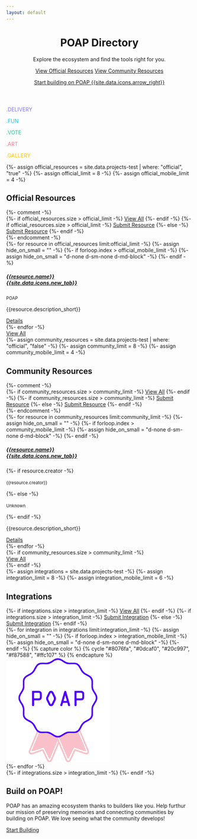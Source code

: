 ```yaml
---
layout: default
---
```



<!-- Header -->
<header class="pb-md-3 pb-lg-5">
  <div class="px-4 py-5 my-5 text-center">
    <h1 class="display-1 fw-bold mt-5 poap-purple">POAP Directory</h1>
    <div class="row justify-content-center">
      <div class="col-lg-7">
        <p class="h3 fw-normal mb-4 poap-pink">
          Explore the ecosystem and find the tools right for you.
        </p>
        <a href="/resources/official" class="btn btn-primary btn-lg px-4 m-1">View Official Resources</a>
        <a href="/resources/community" class="btn btn-outline-secondary btn-lg px-4 m-1">View Community Resources</a>
        <p class="mt-3">
          <a href="">Start building on POAP {{site.data.icons.arrow_right}}</a>
        </p>
      </div>
    </div>
  </div>
</header>


<!-- Fun Divider -->
<section class="bg-light">
  <div class="container my-5">
    <div class="row text-center">
      <div class="col text-center">
        <p class="display-6 fw-bold" style="color: #8076fa;">.DELIVERY</p>
      </div>
      <div class="col text-center">
        <p class="display-6 fw-bold" style="color: #0dcaf0;">.FUN</p>
      </div>
      <div class="col text-center">
        <p class="display-6 fw-bold" style="color: #20c997;">.VOTE</p>
      </div>
      <div class="col text-center">
        <p class="display-6 fw-bold" style="color: #f87588;">.ART</p>
      </div>
      <div class="col text-center">
        <p class="display-6 fw-bold" style="color: #ffc107;">.GALLERY</p>
      </div>
    </div>
  </div>
</section>


<!-- Official Resources -->
<section id="official" class="">
  {%- assign official_resources = site.data.projects-test | where: "official", "true" -%}
  {%- assign official_limit = 8 -%}
  {%- assign official_mobile_limit = 4 -%}
  <div class="container py-5 my-5">
    <h2 class="h1 fw-bold mb-3 text-center">Official Resources</h2>
    {%- comment -%}
      <div class="text-center">
        {%- if official_resources.size > official_limit -%}
          <a href="/" class="btn btn-primary btn px-4 m-1">View All</a>
        {%- endif -%}
        {%- if official_resources.size > official_limit -%}
          <a href="/" class="btn btn-outline-secondary btn px-4 m-1">Submit Resource</a>
        {%- else -%}
          <a href="/" class="btn btn-primary btn px-4 m-1">Submit Resource</a>
        {%- endif -%}
      </div>
    {%- endcomment -%}
    <div class="row row-cols-auto justify-content-center mt-4">
      {%- for resource in official_resources limit:official_limit -%}
        {%- assign hide_on_small = "" -%}
        {%- if forloop.index > official_mobile_limit -%}
          {%- assign hide_on_small = "d-none d-sm-none d-md-block" -%}
        {%- endif -%}
        <div class="col mb-4 {{hide_on_small}}">
          <div class="card rounded-3 h-100" style="width: 18rem;">
            <div class="card-body d-flex align-items-start flex-column">
              <h5 class="card-title text-capitalize">
                <a href="{{resource.link}}" class="text-decoration-none link-dark">{{resource.name}} {{site.data.icons.new_tab}}</a>
              </h5>
              <p class="mb-1 text-muted"><small>POAP</small></p>
              <p class="card-text flex-grow-1">{{resource.description_short}}</p>
              <a href="" class="btn btn-outline-primary btn-sm">Details</a>
            </div>
          </div>
        </div>
      {%- endfor -%}
    </div>
    <div class="text-center">
      <a href="/" class="btn btn-primary btn px-4 m-1">View All</a>
    </div>
  </div>
</section>


<!-- Community Resources -->
<section id="community" class="bg-light">
  {%- assign community_resources = site.data.projects-test | where: "official", "false" -%}
  {%- assign community_limit = 8 -%}
  {%- assign community_mobile_limit = 4 -%}
  <div class="container py-5 my-5">
    <h2 class="h1 fw-bold mb-3 text-center">Community Resources</h2>
    {%- comment -%}
      <div class="text-center">
        {%- if community_resources.size > community_limit -%}
          <a href="/" class="btn btn-primary btn px-4 m-1">View All</a>
        {%- endif -%}
        {%- if community_resources.size > community_limit -%}
          <a href="/" class="btn btn-outline-secondary btn px-4 m-1">Submit Resource</a>
        {%- else -%}
          <a href="/" class="btn btn-primary btn px-4 m-1">Submit Resource</a>
        {%- endif -%}
      </div>
    {%- endcomment -%}
    <div class="row row-cols-auto justify-content-center mt-4">
      {%- for resource in community_resources limit:community_limit -%}
        {%- assign hide_on_small = "" -%}
        {%- if forloop.index > community_mobile_limit -%}
          {%- assign hide_on_small = "d-none d-sm-none d-md-block" -%}
        {%- endif -%}
        <div class="col mb-4 {{hide_on_small}}">
          <div class="card rounded-3 h-100" style="width: 18rem;">
            <div class="card-body d-flex align-items-start flex-column">
              <h5 class="card-title text-capitalize">
                <a href="{{resource.link}}" class="text-decoration-none link-dark">{{resource.name}} {{site.data.icons.new_tab}}</a>
              </h5>
              {%- if resource.creator -%}
                <p class="mb-1 text-muted text-capitalize"><small>{{resource.creator}}</small></p>
              {%- else -%}
                <p class="mb-1 text-muted text-capitalize"><small>Unknown</small></p>
              {%- endif -%}
              <p class="card-text flex-grow-1">{{resource.description_short}}</p>
              <a href="" class="btn btn-outline-primary btn-sm">Details</a>
            </div>
          </div>
        </div>
      {%- endfor -%}
    </div>
    {%- if community_resources.size > community_limit -%}
      <div class="text-center">
        <a href="/" class="btn btn-primary btn px-4 m-1">View All</a>
      </div>
    {%- endif -%}
  </div>
</section>


<!-- Integrations -->
<section id="integrations" class="">
  {%- assign integrations = site.data.projects-test -%}
  {%- assign integration_limit = 8 -%}
  {%- assign integration_mobile_limit = 6 -%}
  <div class="container py-5 my-5">
    <h2 class="h1 fw-bold mb-3 text-center">Integrations</h2>
    <div class="text-center">
      {%- if integrations.size > integration_limit -%}
        <a href="/integrations/all" class="btn btn-primary btn px-4 m-1">View All</a>
      {%- endif -%}
      {%- if integrations.size > integration_limit -%}
        <a href="/" class="btn btn-outline-secondary btn px-4 m-1">Submit Integration</a>
      {%- else -%}
        <a href="/" class="btn btn-primary btn px-4 m-1">Submit Integration</a>
      {%- endif -%}
    </div>
    <div class="row row-cols-auto justify-content-center mt-4">
      {%- for integration in integrations limit:integration_limit -%}
        {%- assign hide_on_small = "" -%}
        {%- if forloop.index > integration_mobile_limit -%}
          {%- assign hide_on_small = "d-none d-sm-none d-md-block" -%}
        {%- endif -%}
        {% capture color %}
          {% cycle "#8076fa", "#0dcaf0", "#20c997", "#f87588", "#ffc107" %}
        {% endcapture %}
        <div class="col {{hide_on_small}}" title="{{integration.name}}" data-bs-toggle="tooltip" data-bs-placement="top">
          <a href="{{integration.link}}" class="card rounded-3 border-2 mb-4" style="width: 8rem; height: 8rem; border-color: {{color}};">
            <div class="card-body rounded-2">
              <img src="/assets/img/poap-badge.png" class="img-fluid">
            </div>
          </a>
        </div>
      {%- endfor -%}
    </div>
    {%- if integrations.size > integration_limit -%}
      <!-- <div class="text-center">
        <a href="/integrations/all" class="btn btn-primary btn px-4 m-1">View All</a>
      </div> -->
    {%- endif -%}
  </div>
</section>


<!-- Build CTA -->
<section id="build" class="bg-light">
  <div class="container py-5 my-5">
    <h2 class="h1 fw-bold mb-3 text-center">Build on POAP!</h2>
    <div class="row justify-content-center mt-2">
      <div class="col col-lg-6 col-md-8 text-center">
        <p>POAP has an amazing ecosystem thanks to builders like you. Help furthur our mission of preserving memories and connecting communities by building on POAP. We love seeing what the community develops!</p>
        <a href="/" class="btn btn-primary btn px-4 m-1">Start Building</a>
      </div>
    </div>
  </div>
</section>







